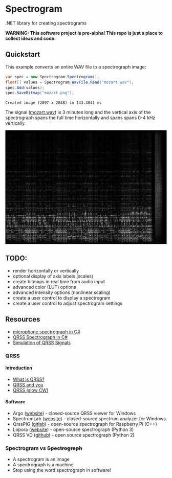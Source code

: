 # Spectrogram
.NET library for creating spectrograms

**WARNING: This software project is pre-alpha! This repo is just a place to collect ideas and code.**


## Quickstart

This example converts an entire WAV file to a spectrograph image:

```cs
var spec = new Spectrogram.Spectrogram();
float[] values = Spectrogram.WavFile.Read("mozart.wav");
spec.Add(values);
spec.SaveBitmap("mozart.png");
```

```
Created image (2897 x 2048) in 143.4841 ms
```

The signal ([mozart.wav](/data/mozart.wav)) is 3 minutes long and the vertical axis of the spectrograph spans the full time horizontally and spans spans 0-4 kHz vertically.

![](data/mozart.png)

## TODO:
* render horizontally or vertically
* optional display of axis labels (scales)
* create bitmaps in real time from audio input
* advanced color (LUT) options
* advanced intensity options (nonlinear scaling)
* create a user control to display a spectrogram
* create a user control to adjust spectrogram settings

## Resources
* [microphone spectrograph in C#](https://github.com/swharden/Csharp-Data-Visualization/tree/master/projects/18-01-11_microphone_spectrograph)
* [QRSS Spectrograph in C#](https://github.com/swharden/Csharp-Data-Visualization/tree/master/projects/18-01-14_qrss)
* [Simulation of QRSS Signals](https://www.qsl.net/pa2ohh/12qrsssim1.htm)

### QRSS

#### Introduction
  * [What is QRSS?](https://www.qsl.net/m0ayf/What-is-QRSS.html)
  * [QRSS and you](http://www.ka7oei.com/qrss1.html)
  * [QRSS (slow CW)](https://sites.google.com/site/qrssinfo/QRSS-Slow-CW)

#### Software
* Argo ([website](http://digilander.libero.it/i2phd/argo/)) - closed-source QRSS viewer for Windows
* SpectrumLab ([website](http://www.qsl.net/dl4yhf/spectra1.html)) - closed-source spectrum analyzer for Windows 
* QrssPIG ([gitlab](https://gitlab.com/hb9fxx/qrsspig)) - open-source spectrograph for Raspberry Pi (C++)
* Lopora ([website](http://www.qsl.net/pa2ohh/11lop.htm)) - open-source spectrograph (Python 3) 
* QRSS VD ([github](https://github.com/swharden/QRSS-VD)) - open source spectrograph (Python 2)

### Spectrogram vs ~~Spectrograph~~
* A spectrogram is an image
* A spectrograph is a machine
* Stop using the word spectrograph in software!
